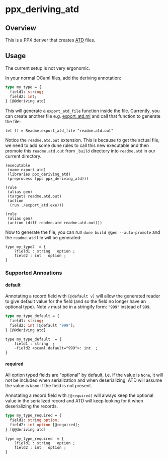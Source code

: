 # ppx\_deriving\_atd

## Overview
This is a PPX deriver that creates [ATD](https://github.com/ahrefs/atd) files.  

## Usage
The current setup is not very ergonomic.

In your normal OCaml files, add the deriving annotation:
```ocaml
type my_type = {
  field1: string;
  field2: int;
} [@@deriving atd]
```

This will generate a `export_atd_file` function inside the file.  Currently, you can create another file e.g. [export_atd.ml](./ppx_deriving_atd/test/export_atd.ml) and call that function to generate the file:
```
let () = Readme.export_atd_file "readme.atd.out"
```

Notice the `readme.atd.out` extension.  This is because to get the actual file, we need to add some dune rules to call this new executable and then promote this `readme.atd.out` from `_build` directory into `readme.atd` in our current directory.
```
(executable
 (name export_atd)
 (libraries ppx_deriving_atd)
 (preprocess (pps ppx_deriving_atd)))

(rule
 (alias gen)
 (targets readme.atd.out)
 (action
  (run ./export_atd.exe)))

(rule
 (alias gen)
 (action (diff readme.atd readme.atd.out)))
 ```

Now to generate the file, you can run `dune build @gen --auto-promote` and the `readme.atd` file will be generated:

```atd
type my_type2  = {
	?field1 : string   option ;
	field2 : int   option ;
} 
```

### Supported Annoations
#### default
Annotating a record field with `[@default v]` will allow the generated reader to give default value for the field (and so the field no longer have an optional type).  Note `v` must be in a stringify form: `"999"` instead of `999`.

```ocaml
type my_type_default = {
  field1: string;
  field2: int [@default "999"];
} [@@deriving atd]
```

```atd
type my_type_default  = {
	field1 : string  ;
	~field2 <ocaml default="999">: int  ;
} 
```

#### required
All option typed fields are "optional" by default, i.e. if the value is `None`, it will not be included when serialization and when deserializing, ATD will assume the value is `None` if the field is not present.  

Annotating a record field with `[@required]` will always keep the optional value in the serialized record and ATD will keep looking for it when deserializing the records.

```ocaml
type my_type_required = {
  field1: string option;
  field2: int option [@required];
} [@@deriving atd]
```

```atd
type my_type_required  = {
	?field1 : string   option ;
	field2 : int   option ;
} 
```
